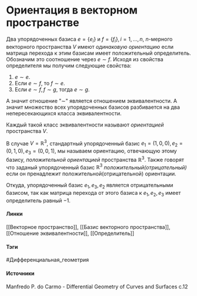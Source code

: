 # Ориентация в векторном пространстве
Два упорядоченных базиса $e=\{e_{i}\}$ и $f=\{f_{i}\},i=1,\dots,n$, $n$-мерного векторного пространства $V$ имеют *одинаковую ориентацию* если матрица перехода к этим базисам имеет положительный определитель. Обозначим это соотношение через $e\sim f$. Исходя из свойства определителя мы получим следующие свойства:
1. $e\sim e$.
2. Если $e\sim f$, то $f\sim e$.
3. Если $e\sim f,f\sim g$, тогда $e\sim g$.

А значит отношение "$\sim$" является отношением эквивалентности. А значит множество всех упорядоченных базисов разбивается на два непересекающихся класса эквивалентности.

Каждый такой класс эквивалентности называют *ориентацией* пространства $V$.

В случае $V=\mathbb{R}^3$, стандартный упорядоченный базис $e_{1}=(1,0,0),e_2=(0,1,0),e_{3}=(0,0,1)$, мы называем ориентацию, отвечающую этому базису, *положительной ориентацией* пространства $\mathbb{R}^{3}$. Также говорят что заданый упорядоченный базис $\mathbb{R}^3$ *положительный(отрицательный)* если он пренадлежит положительной(отрицательной) ориентации.

Откуда, упорядоченный базис $e_{1},e_{3},e_{2}$ является отрицательными базисом, так как матрица перехода от этого базиса к $e_{1},e_{2},e_{3}$ имеет определитель равный $-1$.
#### Линки
 [[Векторное пространство]],
 [[Базис векторного пространства]],
 [[Отношение эквивалентности]],
 [[Определитель]]
#### Тэги
 #Дифференциальная_геометрия 
#### Источники
 Manfredo P. do Carmo - Differential Geometry of Curves and Surfaces с.12
